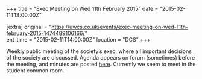 +++
title = "Exec Meeting on Wed 11th February 2015"
date = "2015-02-11T13:00:00Z"

[extra]
original = "https://uwcs.co.uk/events/exec-meeting-on-wed-11th-february-2015-1474489106166/"    
ent_time = "2015-02-11T14:00:00Z"
location = "DCS"
+++

Weekly public meeting of the society’s exec, where all important decisions of the society are discussed. Agenda appears on forum (sometimes) before the meeting, and minutes are posted [here](https://uwcs.co.uk/minutes/). Currently we seem to meet in the student common room.

